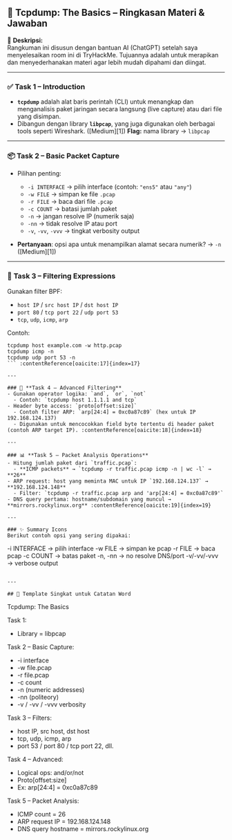 ## 🐾 Tcpdump: The Basics – Ringkasan Materi & Jawaban

📝 **Deskripsi:**  
Rangkuman ini disusun dengan bantuan AI (ChatGPT) setelah saya menyelesaikan room ini di TryHackMe. Tujuannya adalah untuk merapikan dan menyederhanakan materi agar lebih mudah dipahami dan diingat.

---

### ✅ **Task 1 – Introduction**

* **`tcpdump`** adalah alat baris perintah (CLI) untuk menangkap dan menganalisis paket jaringan secara langsung (live capture) atau dari file yang disimpan.
* Dibangun dengan library **`libpcap`**, yang juga digunakan oleh berbagai tools seperti Wireshark. ([Medium][1])
  **Flag:** nama library → `libpcap`

---

### 📦 **Task 2 – Basic Packet Capture**

* Pilihan penting:

  * `-i INTERFACE` → pilih interface (contoh: `"ens5"` atau `"any"`)
  * `-w FILE` → simpan ke file `.pcap`
  * `-r FILE` → baca dari file `.pcap`
  * `-c COUNT` → batasi jumlah paket
  * `-n` → jangan resolve IP (numerik saja)
  * `-nn` → tidak resolve IP atau port
  * `-v`, `-vv`, `-vvv` → tingkat verbosity output
* **Pertanyaan**: opsi apa untuk menampilkan alamat secara numerik? → `-n` ([Medium][1])

---

### 🎯 **Task 3 – Filtering Expressions**

Gunakan filter BPF:

* `host IP` / `src host IP` / `dst host IP`
* `port 80` / `tcp port 22` / `udp port 53`
* `tcp`, `udp`, `icmp`, `arp`

Contoh:

````
tcpdump host example.com -w http.pcap  
tcpdump icmp -n  
tcpdump udp port 53 -n  
``` :contentReference[oaicite:17]{index=17}

---

### 🔬 **Task 4 – Advanced Filtering**
- Gunakan operator logika: `and`, `or`, `not`  
  - Contoh: `tcpdump host 1.1.1.1 and tcp`
- Header byte access: `proto[offset:size]`  
  - Contoh filter ARP: `arp[24:4] = 0xc0a87c89` (hex untuk IP 192.168.124.137)  
  - Digunakan untuk mencocokkan field byte tertentu di header paket (contoh ARP target IP). :contentReference[oaicite:18]{index=18}

---

### 📊 **Task 5 – Packet Analysis Operations**
- Hitung jumlah paket dari `traffic.pcap`:
  - **ICMP packets** → `tcpdump -r traffic.pcap icmp -n | wc -l` → **26**  
- ARP request: host yang meminta MAC untuk IP `192.168.124.137` → **192.168.124.148**  
  - Filter: `tcpdump -r traffic.pcap arp and 'arp[24:4] = 0xc0a87c89'`  
- DNS query pertama: hostname/subdomain yang muncul → **mirrors.rockylinux.org** :contentReference[oaicite:19]{index=19}

---

### ✨ Summary Icons
Berikut contoh opsi yang sering dipakai:

````

-i INTERFACE     → pilih interface
-w FILE          → simpan ke pcap
-r FILE          → baca pcap
-c COUNT         → batas paket
-n, -nn          → no resolve DNS/port
-v/-vv/-vvv      → verbose output

```

---

## 📝 Template Singkat untuk Catatan Word

```

Tcpdump: The Basics

Task 1:

* Library = libpcap

Task 2 – Basic Capture:

* -i interface
* -w file.pcap
* -r file.pcap
* -c count
* -n (numeric addresses)
* -nn (politeory)
* -v / -vv / -vvv verbosity

Task 3 – Filters:

* host IP, src host, dst host
* tcp, udp, icmp, arp
* port 53 / port 80 / tcp port 22, dll.

Task 4 – Advanced:

* Logical ops: and/or/not
* Proto\[offset\:size]
* Ex: arp\[24:4] = 0xc0a87c89

Task 5 – Packet Analysis:

* ICMP count = 26
* ARP request IP = 192.168.124.148
* DNS query hostname = mirrors.rockylinux.org
